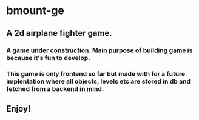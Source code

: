 # bmount-ge
## A 2d airplane fighter game. 
### A game under construction. Main purpose of building game is because it's fun to develop.
### This game is only frontend so far but made with for a future implentation where all objects, levels etc are stored in db and fetched from a backend in mind. 
## Enjoy!
